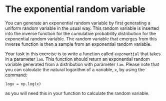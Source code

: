 # The exponential random variable

You can generate an exponential random variable by first generating a uniform random variable in the usual way.  This random variable is inserted into the inverse function for the cumulative probability distribution for the exponential random variable.  The random variable that emerges from this inverse function is then a sample from an exponential random variable.  

Your task in this exercise is to write a function called `exponential` that takes in a parameter `lam`.  This function should return an exponential random variable generated from a distribution with parameter `lam`.  Please note that you can calculate the natural logarithm of a variable, `x`, by using the command:

````
logx = np.log(x)
````

as you will need this in your function to calculate the random variable. 
